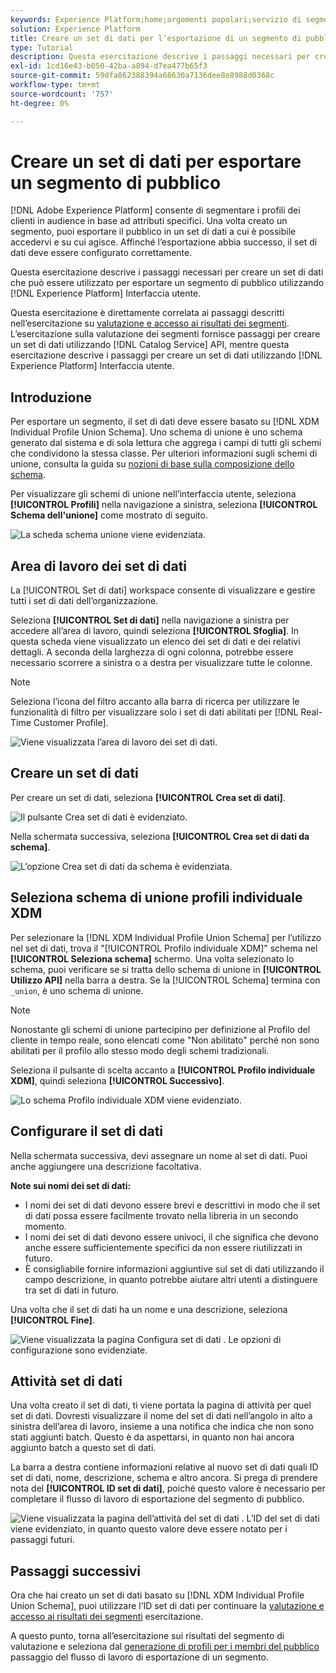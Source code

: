 ```yaml
---
keywords: Experience Platform;home;argomenti popolari;servizio di segmentazione;segmentazione;segmentazione;creare un set di dati;esportare segmenti di pubblico;esportare segmenti;
solution: Experience Platform
title: Creare un set di dati per l’esportazione di un segmento di pubblico
type: Tutorial
description: Questa esercitazione descrive i passaggi necessari per creare un set di dati che può essere utilizzato per esportare un segmento di pubblico utilizzando l’interfaccia utente di Experience Platform.
exl-id: 1cd16e43-b050-42ba-a894-d7ea477b65f3
source-git-commit: 59dfa862388394a68630a7136dee8e8988d0368c
workflow-type: tm+mt
source-wordcount: '757'
ht-degree: 0%

---
```


# Creare un set di dati per esportare un segmento di pubblico

[!DNL Adobe Experience Platform] consente di segmentare i profili dei clienti in audience in base ad attributi specifici. Una volta creato un segmento, puoi esportare il pubblico in un set di dati a cui è possibile accedervi e su cui agisce. Affinché l’esportazione abbia successo, il set di dati deve essere configurato correttamente.

Questa esercitazione descrive i passaggi necessari per creare un set di dati che può essere utilizzato per esportare un segmento di pubblico utilizzando [!DNL Experience Platform] Interfaccia utente.

Questa esercitazione è direttamente correlata ai passaggi descritti nell’esercitazione su [valutazione e accesso ai risultati dei segmenti](./evaluate-a-segment.md). L’esercitazione sulla valutazione dei segmenti fornisce passaggi per creare un set di dati utilizzando [!DNL Catalog Service] API, mentre questa esercitazione descrive i passaggi per creare un set di dati utilizzando [!DNL Experience Platform] Interfaccia utente.

## Introduzione

Per esportare un segmento, il set di dati deve essere basato su [!DNL XDM Individual Profile Union Schema]. Uno schema di unione è uno schema generato dal sistema e di sola lettura che aggrega i campi di tutti gli schemi che condividono la stessa classe. Per ulteriori informazioni sugli schemi di unione, consulta la guida su [nozioni di base sulla composizione dello schema](../../xdm/schema/composition.md#union).

Per visualizzare gli schemi di unione nell’interfaccia utente, seleziona **[!UICONTROL Profili]** nella navigazione a sinistra, seleziona **[!UICONTROL Schema dell&#39;unione]** come mostrato di seguito.

![La scheda schema unione viene evidenziata.](../images/tutorials/segment-export-dataset/union.png)

## Area di lavoro dei set di dati

La [!UICONTROL Set di dati] workspace consente di visualizzare e gestire tutti i set di dati dell’organizzazione.

Seleziona **[!UICONTROL Set di dati]** nella navigazione a sinistra per accedere all’area di lavoro, quindi seleziona **[!UICONTROL Sfoglia]**. In questa scheda viene visualizzato un elenco dei set di dati e dei relativi dettagli. A seconda della larghezza di ogni colonna, potrebbe essere necessario scorrere a sinistra o a destra per visualizzare tutte le colonne.

>[!NOTE]
>
>Seleziona l’icona del filtro accanto alla barra di ricerca per utilizzare le funzionalità di filtro per visualizzare solo i set di dati abilitati per [!DNL Real-Time Customer Profile].

![Viene visualizzata l’area di lavoro dei set di dati.](../images/tutorials/segment-export-dataset/browse.png)

## Creare un set di dati

Per creare un set di dati, seleziona **[!UICONTROL Crea set di dati]**.

![Il pulsante Crea set di dati è evidenziato.](../images/tutorials/segment-export-dataset/create-dataset.png)

Nella schermata successiva, seleziona **[!UICONTROL Crea set di dati da schema]**.

![L’opzione Crea set di dati da schema è evidenziata.](../images/tutorials/segment-export-dataset/create-from-schema.png)

## Seleziona schema di unione profili individuale XDM

Per selezionare la [!DNL XDM Individual Profile Union Schema] per l’utilizzo nel set di dati, trova il &quot;[!UICONTROL Profilo individuale XDM]&quot; schema nel **[!UICONTROL Seleziona schema]** schermo. Una volta selezionato lo schema, puoi verificare se si tratta dello schema di unione in **[!UICONTROL Utilizzo API]** nella barra a destra. Se la [!UICONTROL Schema] termina con `_union`, è uno schema di unione.

>[!NOTE]
>
>Nonostante gli schemi di unione partecipino per definizione al Profilo del cliente in tempo reale, sono elencati come &quot;Non abilitato&quot; perché non sono abilitati per il profilo allo stesso modo degli schemi tradizionali.

Seleziona il pulsante di scelta accanto a **[!UICONTROL Profilo individuale XDM]**, quindi seleziona **[!UICONTROL Successivo]**.

![Lo schema Profilo individuale XDM viene evidenziato.](../images/tutorials/segment-export-dataset/select-schema.png)

## Configurare il set di dati

Nella schermata successiva, devi assegnare un nome al set di dati. Puoi anche aggiungere una descrizione facoltativa.

**Note sui nomi dei set di dati:**

* I nomi dei set di dati devono essere brevi e descrittivi in modo che il set di dati possa essere facilmente trovato nella libreria in un secondo momento.
* I nomi dei set di dati devono essere univoci, il che significa che devono anche essere sufficientemente specifici da non essere riutilizzati in futuro.
* È consigliabile fornire informazioni aggiuntive sul set di dati utilizzando il campo descrizione, in quanto potrebbe aiutare altri utenti a distinguere tra set di dati in futuro.

Una volta che il set di dati ha un nome e una descrizione, seleziona **[!UICONTROL Fine]**.

![Viene visualizzata la pagina Configura set di dati . Le opzioni di configurazione sono evidenziate.](../images/tutorials/segment-export-dataset/configure-dataset.png)

## Attività set di dati

Una volta creato il set di dati, ti viene portata la pagina di attività per quel set di dati. Dovresti visualizzare il nome del set di dati nell’angolo in alto a sinistra dell’area di lavoro, insieme a una notifica che indica che non sono stati aggiunti batch. Questo è da aspettarsi, in quanto non hai ancora aggiunto batch a questo set di dati.

La barra a destra contiene informazioni relative al nuovo set di dati quali ID set di dati, nome, descrizione, schema e altro ancora. Si prega di prendere nota del **[!UICONTROL ID set di dati]**, poiché questo valore è necessario per completare il flusso di lavoro di esportazione del segmento di pubblico.

![Viene visualizzata la pagina dell’attività del set di dati . L’ID del set di dati viene evidenziato, in quanto questo valore deve essere notato per i passaggi futuri.](../images/tutorials/segment-export-dataset/activity.png)

## Passaggi successivi

Ora che hai creato un set di dati basato su [!DNL XDM Individual Profile Union Schema], puoi utilizzare l’ID set di dati per continuare la [valutazione e accesso ai risultati dei segmenti](./evaluate-a-segment.md) esercitazione.

A questo punto, torna all’esercitazione sui risultati del segmento di valutazione e seleziona dal [generazione di profili per i membri del pubblico](./evaluate-a-segment.md#generate-profiles) passaggio del flusso di lavoro di esportazione di un segmento.
